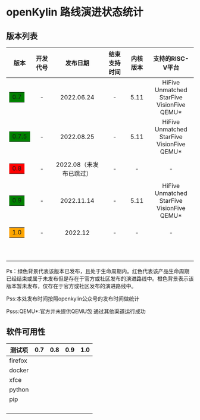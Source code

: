 # openKylin 路线演进状态统计





## 版本列表

|                         版本                         | 开发代号 |        发布日期         | 结束支持时间 | 内核版本 |                   支持的RISC-V平台                    |
| :--------------------------------------------------: | :------: | :---------------------: | :----------: | :------: | :---------------------------------------------------: |
|  <table><tr><td bgcolor=green>0.7</td></tr></table>  |    -     |       2022.06.24        |      -       |   5.11   | HiFive Unmatched <br />StarFive VisionFive<br />QEMU* |
| <table><tr><td bgcolor=green>0.7.5</td></tr></table> |    -     |       2022.08.25        |      -       |   5.11   | HiFive Unmatched <br />StarFive VisionFive<br />QEMU* |
|   <table><tr><td bgcolor=red>0.8</td></tr></table>   |    -     | 2022.08（未发布已跳过） |      -       |    -     |                           -                           |
|  <table><tr><td bgcolor=green>0.9</td></tr></table>  |    -     |       2022.11.14        |      -       |   5.11   | HiFive Unmatched <br />StarFive VisionFive<br />QEMU* |
| <table><tr><td bgcolor=orange>1.0</td></tr></table>  |    -     |         2022.12         |      -       |    -     |                           -                           |
|                                                      |          |                         |              |          |                                                       |
|                                                      |          |                         |              |          |                                                       |
|                                                      |          |                         |              |          |                                                       |
|                                                      |          |                         |              |          |                                                       |
|                                                      |          |                         |              |          |                                                       |
|                                                      |          |                         |              |          |                                                       |
|                                                      |          |                         |              |          |                                                       |

Ps：绿色背景代表该版本已发布，且处于生命周期内。红色代表该产品生命周期已经结束或属于未发布但是存在于官方或社区发布的演进路线中。橙色背景表示该版本暂未发布，仅存在于官方或社区发布的演进路线中。

Pss:本处发布时间按照openkylin公众号的发布时间做统计

Psss:QEMU*:官方并未提供QEMU包 通过其他渠道运行成功

## 软件可用性

| 测试项  | 0.7  | 0.8  | 0.9  | 1.0  |
| ------- | ---- | ---- | ---- | ---- |
| firefox |      |      |      |      |
| docker  |      |      |      |      |
| xfce    |      |      |      |      |
| python  |      |      |      |      |
| pip     |      |      |      |      |
|         |      |      |      |      |
|         |      |      |      |      |
|         |      |      |      |      |
|         |      |      |      |      |

